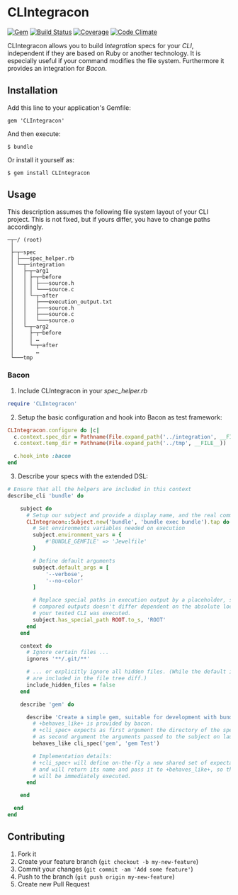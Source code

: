 # CLIntegracon

[![Gem](https://img.shields.io/gem/v/CLIntegracon.svg?style=flat)](http://rubygems.org/gems/CLIntegracon)
[![Build Status](https://img.shields.io/travis/mrackwitz/CLIntegracon/master.svg?style=flat)](https://travis-ci.org/mrackwitz/CLIntegracon)
[![Coverage](https://img.shields.io/codeclimate/coverage/github/mrackwitz/CLIntegracon.svg?style=flat)](https://codeclimate.com/github/mrackwitz/CLIntegracon)
[![Code Climate](https://img.shields.io/codeclimate/github/mrackwitz/CLIntegracon.svg?style=flat)](https://codeclimate.com/github/mrackwitz/CLIntegracon)

CLIntegracon allows you to build *Integration* specs for your *CLI*,
independent if they are based on Ruby or another technology.
It is especially useful if your command modifies the file system.
Furthermore it provides an integration for *Bacon*.


## Installation

Add this line to your application's Gemfile:

    gem 'CLIntegracon'

And then execute:

    $ bundle

Or install it yourself as:

    $ gem install CLIntegracon


## Usage

This description assumes the following file system layout of your CLI project.
This is not fixed, but if yours differ, you have to change paths accordingly.

```
─┬─/ (root)
 │
 ├─┬─spec
 │ ├───spec_helper.rb
 │ └─┬─integration
 │   ├─┬─arg1
 │   │ ├─┬─before
 │   │ │ ├───source.h
 │   │ │ └───source.c
 │   │ └─┬─after
 │   │   ├───execution_output.txt
 │   │   ├───source.h
 │   │   ├───source.c
 │   │   └───source.o
 │   └─┬─arg2
 │     ├─┬─before
 │     │ …
 │     └─┬─after
 │       …
 └───tmp
```

### Bacon

1. Include CLIntegracon in your *spec_helper.rb*

  ```ruby
  require 'CLIntegracon'
  ```

2. Setup the basic configuration and hook into Bacon as test framework:

  ```ruby
  CLIntegracon.configure do |c|
    c.context.spec_dir = Pathname(File.expand_path('../integration', __FILE__))
    c.context.temp_dir = Pathname(File.expand_path('../tmp', __FILE__))

    c.hook_into :bacon
  end
  ```

3. Describe your specs with the extended DSL:

  ```ruby
  # Ensure that all the helpers are included in this context
  describe_cli 'bundle' do

      subject do
        # Setup our subject and provide a display name, and the real command line
        CLIntegracon::Subject.new('bundle', 'bundle exec bundle').tap do |subject|
          # Set environments variables needed on execution
          subject.environment_vars = {
              #'BUNDLE_GEMFILE' => 'Jewelfile'
          }

          # Define default arguments
          subject.default_args = [
              '--verbose',
              '--no-color'
          ]

          # Replace special paths in execution output by a placeholder, so that the
          # compared outputs doesn't differ dependent on the absolute location where
          # your tested CLI was executed.
          subject.has_special_path ROOT.to_s, 'ROOT'
        end
      end

      context do
        # Ignore certain files ...
        ignores '**/.git/**'

        # ... or explicitly ignore all hidden files. (While the default is that they
        # are included in the file tree diff.)
        include_hidden_files = false
      end

      describe 'gem' do

        describe 'Create a simple gem, suitable for development with bundler' do
          # +behaves_like+ is provided by bacon.
          # +cli_spec+ expects as first argument the directory of the spec, and
          # as second argument the arguments passed to the subject on launch.
          behaves_like cli_spec('gem', 'gem Test')

          # Implementation details:
          # +cli_spec+ will define on-the-fly a new shared set of expectations
          # and will return its name and pass it to +behaves_like+, so that it
          # will be immediately executed.
        end

      end

    end
  end
  ```


## Contributing

1. Fork it
2. Create your feature branch (`git checkout -b my-new-feature`)
3. Commit your changes (`git commit -am 'Add some feature'`)
4. Push to the branch (`git push origin my-new-feature`)
5. Create new Pull Request
